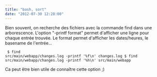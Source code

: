 ```yaml
---
title: "bash, sort"
date: "2012-07-30 12:28:00"
---
```

Bien souvent, on recherche des fichiers avec la commande find dans une arborescence.  L'option "-printf format" permet d'afficher une ligne pour chaque entrée trouvée. Le format permet d'afficher les dates/heures, le basename de l'entrée...  <pre><code>
$ find src/main/webapp/changes.log -printf '%f\n'
changes.log
$ find src/main/webapp/changes.log -printf '%h\n'
src/main/webapp
</code></pre> Ca peut être bien utile de connaître cette option ;)
